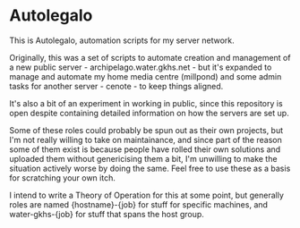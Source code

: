 # Autolegalo

This is Autolegalo, automation scripts for my server network.

Originally, this was a set of scripts to automate creation and management of a new public server - archipelago.water.gkhs.net - but it's expanded to manage and automate my home media centre (millpond) and some admin tasks for another server - cenote - to keep things aligned.

It's also a bit of an experiment in working in public, since this repository is open despite containing detailed information on how the servers are set up.

Some of these roles could probably be spun out as their own projects, but I'm not really willing to take on maintainance, and since part of the reason some of them exist is because people have rolled their own solutions and uploaded them without genericising them a bit, I'm unwilling to make the situation actively worse by doing the same. Feel free to use these as a basis for scratching your own itch.

I intend to write a Theory of Operation for this at some point, but generally roles are named {hostname}-{job} for stuff for specific machines, and water-gkhs-{job} for stuff that spans the host group.
